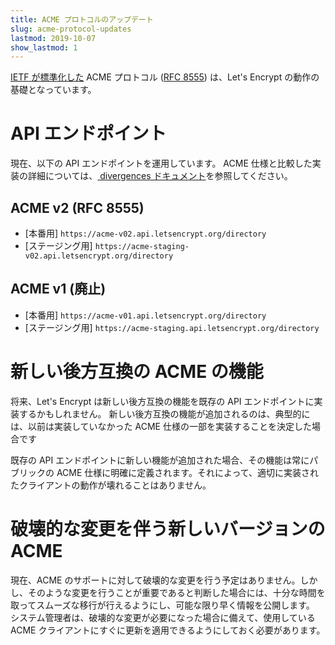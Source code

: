 ```yaml
---
title: ACME プロトコルのアップデート
slug: acme-protocol-updates
lastmod: 2019-10-07
show_lastmod: 1
---
```



[IETF が標準化した](https://letsencrypt.org/2019/03/11/acme-protocol-ietf-standard.html) ACME プロトコル ([RFC 8555](https://datatracker.ietf.org/doc/rfc8555/)) は、Let's Encrypt の動作の基礎となっています。

# API エンドポイント

現在、以下の API エンドポイントを運用しています。 ACME 仕様と比較した実装の詳細については、[ divergences ドキュメント](https://github.com/letsencrypt/boulder/blob/main/docs/acme-divergences.md)を参照してください。

## ACME v2 (RFC 8555)

* [本番用] `https://acme-v02.api.letsencrypt.org/directory`
* [ステージング用] `https://acme-staging-v02.api.letsencrypt.org/directory`

## ACME v1 (廃止)

* [本番用] `https://acme-v01.api.letsencrypt.org/directory`
* [ステージング用] `https://acme-staging.api.letsencrypt.org/directory`

# 新しい後方互換の ACME の機能

将来、Let's Encrypt は新しい後方互換の機能を既存の API エンドポイントに実装するかもしれません。 新しい後方互換の機能が追加されるのは、典型的には、以前は実装していなかった ACME 仕様の一部を実装することを決定した場合です

既存の API エンドポイントに新しい機能が追加された場合、その機能は常にパブリックの ACME 仕様に明確に定義されます。それによって、適切に実装されたクライアントの動作が壊れることはありません。

# 破壊的な変更を伴う新しいバージョンの ACME

現在、ACME のサポートに対して破壊的な変更を行う予定はありません。しかし、そのような変更を行うことが重要であると判断した場合には、十分な時間を取ってスムーズな移行が行えるようにし、可能な限り早く情報を公開します。 システム管理者は、破壊的な変更が必要になった場合に備えて、使用している ACME クライアントにすぐに更新を適用できるようにしておく必要があります。

